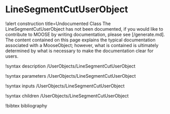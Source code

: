 <!-- MOOSE Documentation Stub: Remove this when content is added. -->

# LineSegmentCutUserObject

!alert construction title=Undocumented Class
The LineSegmentCutUserObject has not been documented, if you would like to contribute to MOOSE by
writing documentation, please see [/generate.md]. The content contained on this page explains
the typical documentation associated with a MooseObject; however, what is contained is ultimately
determined by what is necessary to make the documentation clear for users.

!syntax description /UserObjects/LineSegmentCutUserObject

!syntax parameters /UserObjects/LineSegmentCutUserObject

!syntax inputs /UserObjects/LineSegmentCutUserObject

!syntax children /UserObjects/LineSegmentCutUserObject

!bibtex bibliography
